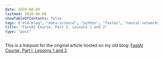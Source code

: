 ```yaml
---
date: 2020-08-09
lastmod: 2020-08-09
showTableOfContents: false
tags: ["old-blog", "data-science", "python", "fastai", "neural-networks"]
title: "FastAI Course, Part I, Lessons 1 and 2"
type: "post"
---
```


This is a linkpost for the original article hosted on my old blog: [FastAI Course, Part I, Lessons 1 and 2](https://lovkush-a.github.io/data%20science/neural%20network/python/2020/08/09/fastai1.html). 